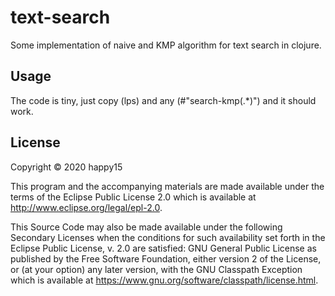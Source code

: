 # text-search

Some implementation of naive and KMP algorithm for text search in clojure.

## Usage

The code is tiny, just copy (lps) and any (#"search-kmp(.*)") and it should work. 

## License

Copyright © 2020 happy15

This program and the accompanying materials are made available under the
terms of the Eclipse Public License 2.0 which is available at
http://www.eclipse.org/legal/epl-2.0.

This Source Code may also be made available under the following Secondary
Licenses when the conditions for such availability set forth in the Eclipse
Public License, v. 2.0 are satisfied: GNU General Public License as published by
the Free Software Foundation, either version 2 of the License, or (at your
option) any later version, with the GNU Classpath Exception which is available
at https://www.gnu.org/software/classpath/license.html.
